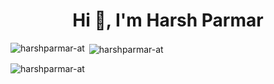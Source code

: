 <h1 align="center">Hi 👋, I'm Harsh Parmar</h1>

<p><img align="left" src="https://github-readme-stats.vercel.app/api/top-langs?username=harshparmar-at&show_icons=true&locale=en&layout=compact" alt="harshparmar-at" /></p>

<p>&nbsp;<img align="center" src="https://github-readme-stats.vercel.app/api?username=harshparmar-at&show_icons=true&locale=en" alt="harshparmar-at" /></p>

<p><img align="center" src="https://github-readme-streak-stats.herokuapp.com/?user=harshparmar-at&" alt="harshparmar-at" /></p>
